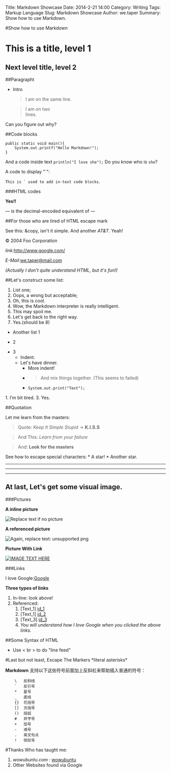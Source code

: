 Title: Markdown Showcase
Date: 2014-2-21 14:00
Category: Writing
Tags: Markup Language
Slug: Markdown Showcase
Author: we.taper
Summary: Show how to use Markdown.

#Show how to use Markdown

# This is a title, level 1
## Next level title, level 2 ##

##Paragrapht
- Intro

	> I
	> am
	> on the same
	> line.
	
	> I am on two  
	> lines.

Can you figure out why?

##Code blocks

	public static void main(){
		System.out.printf("Hello Markdown!");
	}
And a code inside text `println("I love she");` Do you know who is `she`?

A code to display "\`":

 ``This is ` used to add in-text code blocks``.

###HTML codes

<strong> Yes!! </strong>

&#8212; is the decimal-encoded equivalent of &mdash;

##For those who are tired of HTML escape mark

See this: &copy, isn't it simple. And another *AT&T*. Yeah!

<div class="footer">
	&copy; 2004 Foo Corporation
</div>

*link:*<http://www.google.com/>

*E-Mail:*<we.taper@mail.com>

*(Actually I don't quite understand HTML, but it's fun!)*


##Let's construct some list:

 1. List one;
 3. Oops, a wrong but acceptable;
 2. Oh, this is cool.
 232323. Wow, the Markdown interpreter is really intelligent.
 1. This may spoil me.
 4. Let's get back to the right way.
 5. Yes.(should be 8)
 * Another list 1
 - 2
 + 3
 	+ Indent.
 	- Let's have dinner.
 		* More indent!
 		* > And mix things together. (This seems to failed)
 		* `System.out.print("Text");`
 		
1\. I'm bit tired.
3\. Yes.

##Quotation 

Let me learn from the masters:

> Quote: *Keep It Simple Stupid* -> **K.I.S.S**

> And This: _Learn from your failure_

> And: __Look for the masters__

See how to escape special characters: \* A star! * Another star.

***
---
___
## At last, Let's get some visual image.

###Pictures

**A inline picture**

![Replace text if no picture](http://img.21cbh.com/uploadfile/2013/0325/20130325091356249.jpg "Optional title")

**A referenced picture**

![Again, replace text: unsupported png][pic_id]

[pic_id]:http://img.21cbh.com/uploadfile/2013/0325/20130325091356249.jpg "Title"

**Picture With Link**

[![IMAGE TEXT HERE](http://img.21cbh.com/uploadfile/2013/0325/20130325091356249.jpg)](http://www.google.com.hk)

###Links

I love Google:[Google](http://www.google.com.hk/ "Google's Title")

**Three types of links**

1. In-line: look above!
2. Referenced:
	1. [Text_1] [id_1]
	2. [Text_1] [id_2]
	3. [Text_3] [id_3]
	4. *You will understand how I love Google when you clicked the above links.*

[id_1]:http://www.google.co.jp/ "Google Japan"
[id_2]:http://www.google.co.uk/ "Google UK"
[id_3]:http://www.google.com/ "Google Original"


##Some Syntax of HTML

+ Use < br > to do "line feed"

#Last but not least, Escape The Markers
\*literal asterisks\*

__Markdown__ 支持以下这些符号前面加上反斜杠来帮助插入普通的符号：

		\   反斜线
		`   反引号
		*   星号
		_   底线
		{}  花括号
		[]  方括号
		()  括弧
		#   井字号
		+   加号
		-   减号
		.   英文句点
		!   惊叹号



#Thanks
Who has taught me:

1. *wowubuntu.com* : [wowubuntu][id_wow]
2. Other Websites found via Google

[id_wow]:http://http://wowubuntu.com/markdown/ "wowubuntu"